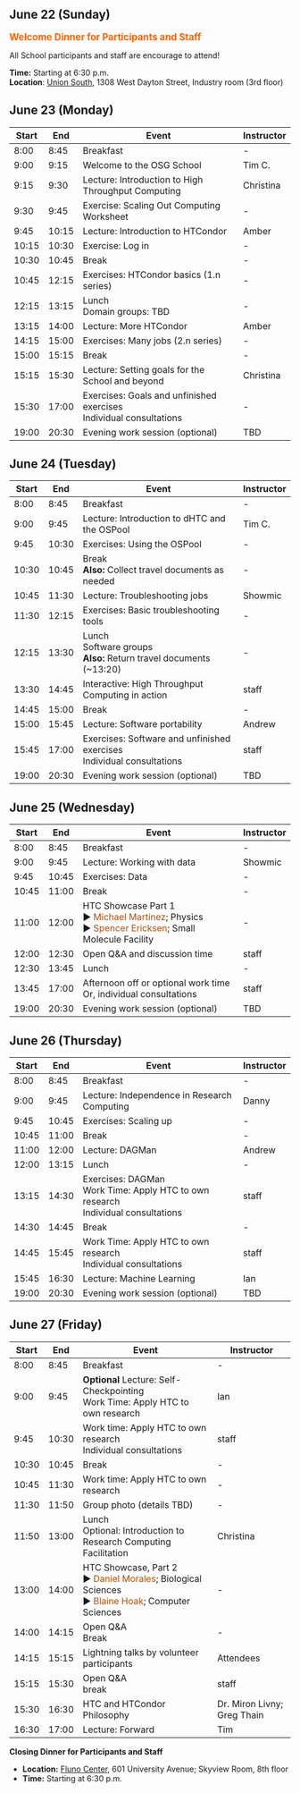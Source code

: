 ## June 22 (Sunday)

<div style="font-size: larger; font-weight: bold; color: #FF6600;">Welcome Dinner for Participants and Staff</div>

All School participants and staff are encourage to attend!

**Time:** Starting at 6:30 p.m.<br>
**Location**: [Union South](https://union.wisc.edu/visit/union-south/), 1308 West Dayton Street,
Industry room (3rd floor)

## June 23 (Monday)

<table>
  <thead>
    <tr>
      <th>Start</th>
      <th>End</th>
      <th>Event</th>
      <th>Instructor</th>
    </tr>
  </thead>
  <tbody>
    <tr>
      <td>8:00</td>
      <td>8:45</td>
      <td>Breakfast</td>
      <td>-</td>
    </tr>
    <tr>
      <td>9:00</td>
      <td>9:15</td>
      <td>Welcome to the OSG School</td>
      <td>Tim C.</td>
    </tr>
    <tr>
      <td>9:15</td>
      <td>9:30</td>
      <td><span class="before-dot text-light-blue">Lecture: Introduction to High Throughput Computing</span></td>
      <td>Christina</td>
    </tr>
    <tr>
      <td>9:30</td>
      <td>9:45</td>
      <td><span class="before-dot text-pink">Exercise: Scaling Out Computing Worksheet</span></td>
      <td>-</td>
    </tr>
    <tr>
      <td>9:45</td>
      <td>10:15</td>
      <td><span class="before-dot text-light-blue">Lecture: Introduction to HTCondor</span></td>
      <td>Amber</td>
    </tr>
    <tr>
      <td>10:15</td>
      <td>10:30</td>
      <td><span class="before-dot text-pink">Exercise: Log in</span></td>
      <td>-</td>
    </tr>
    <tr>
      <td>10:30</td>
      <td>10:45</td>
      <td>Break</td>
      <td>-</td>
    </tr>
    <tr>
      <td>10:45</td>
      <td>12:15</td>
      <td><span class="before-dot text-pink">Exercises: HTCondor basics (1.n series)</span></td>
      <td>-</td>
    </tr>
    <tr>
      <td>12:15</td>
      <td>13:15</td>
      <td>
        Lunch<br>
        Domain groups: TBD
      </td>
      <td>-</td>
    </tr>
    <tr>
      <td>13:15</td>
      <td>14:00</td>
      <td><span class="before-dot text-light-blue">Lecture: More HTCondor</span></td>
      <td>Amber</td>
    </tr>
    <tr>
      <td>14:15</td>
      <td>15:00</td>
      <td><span class="before-dot text-pink">Exercises: Many jobs (2.n series)</span></td>
      <td>-</td>
    </tr>
    <tr>
      <td>15:00</td>
      <td>15:15</td>
      <td>Break</td>
      <td>-</td>
    </tr> 
    <tr>
      <td>15:15</td>
      <td>15:30</td>
      <td><span class="before-dot text-light-blue">Lecture: Setting goals for the School and beyond</span></td>
      <td>Christina</td>
    </tr>
    <tr>
      <td>15:30</td>
      <td>17:00</td>
      <td>
        <span class="before-dot text-pink">Exercises: Goals and unfinished exercises</span><br>
        <span class="before-dot text-black">Individual consultations</span>
      </td>
      <td>-</td>
    </tr>
    <tr>
      <td>19:00</td>
      <td>20:30</td>
      <td>
        <span class="before-dot text-orange">Evening work session (optional)</span>
      </td>
      <td>TBD</td>
    </tr>
  </tbody>
</table>

## June 24 (Tuesday)

<table>
  <thead>
    <tr>
      <th>Start</th>
      <th>End</th>
      <th>Event</th>
      <th>Instructor</th>
    </tr>
  </thead>
  <tbody>
    <tr>
      <td>8:00</td>
      <td>8:45</td>
      <td>Breakfast</td>
      <td>-</td>
    </tr>
    <tr>
      <td>9:00</td>
      <td>9:45</td>
      <td><span class="before-dot text-light-blue">Lecture: Introduction to dHTC and the OSPool</span></td>
      <td>Tim C.</td>
    </tr>
    <tr>
      <td>9:45</td>
      <td>10:30</td>
      <td><span class="before-dot text-pink">Exercises: Using the OSPool</span></td>
      <td>-</td>
    </tr>
    <tr>
      <td>10:30</td>
      <td>10:45</td>
      <td>
        Break<br>
        <strong>Also:</strong> Collect travel documents as needed
      </td>
      <td>-</td>
    </tr>
    <tr>
      <td>10:45</td>
      <td>11:30</td>
      <td><span class="before-dot text-light-blue">Lecture: Troubleshooting jobs</span></td>
      <td>Showmic</td>
    </tr>
    <tr>
      <td>11:30</td>
      <td>12:15</td>
      <td><span class="before-dot text-pink">Exercises: Basic troubleshooting tools</span></td>
      <td>-</td>
    </tr>
    <tr>
      <td>12:15</td>
      <td>13:30</td>
      <td>
        Lunch<br>
        Software groups<br>
        <strong>Also:</strong> Return travel documents (~13:20)
      </td>
      <td>-</td>
    </tr>
    <tr>
      <td>13:30</td>
      <td>14:45</td>
      <td><span class="before-dot text-blue">Interactive: High Throughput Computing in action</span></td>
      <td>staff</td>
    </tr>
    <tr>
      <td>14:45</td>
      <td>15:00</td>
      <td>Break</td>
      <td>-</td>
    </tr>
    <tr>
      <td>15:00</td>
      <td>15:45</td>
      <td><span class="before-dot text-light-blue">Lecture: Software portability</span></td>
      <td>Andrew</td>
    </tr>
    <tr>
      <td>15:45</td>
      <td>17:00</td>
      <td>
        <span class="before-dot text-pink">Exercises: Software and unfinished exercises</span><br>
        <span class="before-dot text-black">Individual consultations</span>
      </td>
      <td>staff</td>
    </tr>
    <tr>
      <td>19:00</td>
      <td>20:30</td>
      <td>
        <span class="before-dot text-orange">Evening work session (optional)</span>
      </td>
      <td>TBD</td>
    </tr> 
  </tbody>
</table>

## June 25 (Wednesday)

<table>
  <thead>
    <tr>
      <th>Start</th>
      <th>End</th>
      <th>Event</th>
      <th>Instructor</th>
    </tr>
  </thead>
  <tbody>
    <tr>
      <td>8:00</td>
      <td>8:45</td>
      <td>Breakfast</td>
      <td>-</td>
    </tr>
    <tr>
      <td>9:00</td>
      <td>9:45</td>
      <td><span class="before-dot text-light-blue">Lecture: Working with data</span></td>
      <td>Showmic</td>
    </tr>
    <tr>
      <td>9:45</td>
      <td>10:45</td>
      <td><span class="before-dot text-pink">Exercises: Data</span></td>
      <td>-</td>
    </tr>
    <tr>
      <td>10:45</td>
      <td>11:00</td>
      <td>Break</td>
      <td>-</td>
    </tr>
    <tr>
      <td>11:00</td>
      <td>12:00</td>
      <td>
        HTC Showcase Part 1
        <br>
        &#9654; <span style="color: rgb(173, 81, 12);">Michael Martinez</span>;
        Physics<br>
        <!--<div style="margin-left: 2ex;">“Title of talk”</div>-->
        &#9654; <span style="color: rgb(173, 81, 12);">Spencer Ericksen</span>;
        Small Molecule Facility<br>
        <!--<div style="margin-left: 2ex;">“Title of talk”</div>-->
      </td>
      <td>-</td>
    </tr>
    <tr>
      <td>12:00</td>
      <td>12:30</td>
      <td>Open Q&amp;A and discussion time</td>
      <td>staff</td>
    </tr>
    <tr>
      <td>12:30</td>
      <td>13:45</td>
      <td>
        Lunch
      </td> 
      <td>-</td>
    </tr>
    <tr>
      <td>13:45</td>
      <td>17:00</td>
      <td>
        Afternoon off or optional work time<br>
        <span class="before-dot text-black">Or, individual consultations</span>
      </td>
      <td>staff</td>
    </tr>
    <tr>
      <td>19:00</td>
      <td>20:30</td>
      <td>
        <span class="before-dot text-orange">Evening work session (optional)</span>
      </td>
      <td>TBD</td>
    </tr>
  </tbody>
</table>

## June 26 (Thursday)

<table>
  <thead>
    <tr>
      <th>Start</th>
      <th>End</th>
      <th>Event</th>
      <th>Instructor</th>
    </tr>
  </thead>
  <tbody>
    <tr>
      <td>8:00</td>
      <td>8:45</td>
      <td>Breakfast</td>
      <td>-</td>
    </tr>
    <tr>
      <td>9:00</td>
      <td>9:45</td>
      <td><span class="before-dot text-light-blue">Lecture: Independence in Research Computing</span></td>
      <td>Danny</td>
    </tr>
    <tr>
      <td>9:45</td>
      <td>10:45</td>
      <td><span class="before-dot text-pink">Exercises: Scaling up</span></td>
      <td>-</td>
    </tr>
    <tr>
      <td>10:45</td>
      <td>11:00</td>
      <td>Break</td>
      <td>-</td>
    </tr>
    <tr>
      <td>11:00</td>
      <td>12:00</td>
      <td><span class="before-dot text-light-blue">Lecture: DAGMan</span></td>
      <td>Andrew</td>
    </tr>
    <tr>
      <td>12:00</td>
      <td>13:15</td>
      <td>Lunch</td>
      <td>-</td>
    </tr>
    <tr>
      <td>13:15</td>
      <td>14:30</td>
      <td>
        <span class="before-dot text-pink">Exercises: DAGMan</span><br>
        <span class="before-dot text-light-orange">Work Time: Apply HTC to own research</span><br>
        <span class="before-dot text-black">Individual consultations</span>
      </td>
      <td>staff</td>
    </tr>
    <tr>
      <td>14:30</td>
      <td>14:45</td>
      <td>Break</td>
      <td>-</td>
    </tr>
    <tr>
      <td>14:45</td>
      <td>15:45</td>
      <td>
        <span class="before-dot text-light-orange">Work Time: Apply HTC to own research</span><br>
        <span class="before-dot text-black">Individual consultations</span>
      </td>
      <td>staff</td>
    </tr>
    <tr>
      <td>15:45</td>
      <td>16:30</td>
      <td><span class="before-dot text-light-blue">Lecture: Machine Learning</span></td>
      <td>Ian</td>
    </tr>
    <tr>
      <td>19:00</td>
      <td>20:30</td>
      <td>
        <span class="before-dot text-orange">Evening work session (optional)</span>
      </td>
      <td>TBD</td>
    </tr>
  </tbody>
</table>

## June 27 (Friday)

<table>
  <thead>
    <tr>
      <th>Start</th>
      <th>End</th>
      <th>Event</th>
      <th>Instructor</th>
    </tr>
  </thead>
  <tbody>
    <tr>
      <td>8:00</td>
      <td>8:45</td>
      <td>Breakfast</td>
      <td>-</td>
    </tr>
    <tr>
      <td>9:00</td>
      <td>9:45</td>
      <td>
        <strong>Optional</strong> Lecture: Self-Checkpointing<br>
        <span class="before-dot text-light-orange">Work Time: Apply HTC to own research</span>
      </td>
      <td>Ian</td>
    </tr>
    <tr>
      <td>9:45</td>
      <td>10:30</td>
      <td>
        <span class="before-dot text-light-orange">Work time: Apply HTC to own research</span><br>
        <span class="before-dot text-black">Individual consultations</span>
      </td>
      <td>staff</td>
    </tr>
    <tr>
      <td>10:30</td>
      <td>10:45</td>
      <td>Break</td>
      <td>-</td>
    </tr>
    <tr>
      <td>10:45</td>
      <td>11:30</td>
      <td><span class="before-dot text-light-orange">Work time: Apply HTC to own research</span><br></td>
      <td>-</td>
    </tr>
    <tr>
      <td>11:30</td>
      <td>11:50</td>
      <td>Group photo (details TBD)</td>
      <td>-</td>
    </tr>
    <tr>
      <td>11:50</td>
      <td>13:00</td>
      <td>
        Lunch<br>
        Optional: Introduction to Research Computing Facilitation
      </td>
      <td>Christina</td>
    </tr>
    <tr>
      <td>13:00</td>
      <td>14:00</td>
      <td>
        HTC Showcase, Part 2
        <br>
        &#9654; <span style="color: rgb(173, 81, 12);">Daniel Morales</span>;
        Biological Sciences<br>
        <!--<div style="margin-left: 2ex;">“Title of talk”</div>-->
        &#9654; <span style="color: rgb(173, 81, 12);">Blaine Hoak</span>;
        Computer Sciences<br>
        <!--<div style="margin-left: 2ex;">“Title of talk”</div>-->
      </td>
      <td>-</td>
    </tr>
    <tr>
      <td>14:00</td>
      <td>14:15</td>
      <td>
        Open Q&A<br>
        Break
      </td>
      <td>-</td>
    </tr>
    <tr>
      <td>14:15</td>
      <td>15:15</td>
      <td>Lightning talks by volunteer participants</td>
      <td>Attendees</td>
    </tr>
    <tr>
      <td>15:15</td>
      <td>15:30</td>
      <td>Open Q&amp;A <br> break</td>
      <td>staff</td>
    </tr>
    <tr>
      <td>15:30</td>
      <td>16:30</td>
      <td>HTC and HTCondor Philosophy</td>
      <td>Dr. Miron Livny; Greg Thain</td>
    </tr>
    <tr>
      <td>16:30</td>
      <td>17:00</td>
      <td><span class="before-dot text-light-blue">Lecture: Forward</span></td>
      <td>Tim</td>
    </tr>
  </tbody>
</table>

**Closing Dinner for Participants and Staff**

*   **Location:** [Fluno Center](https://fluno.com), 601 University Avenue; Skyview Room, 8th floor
*   **Time:** Starting at 6:30 p.m.
